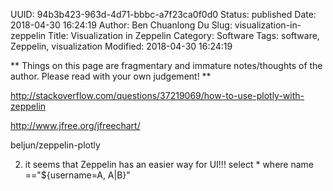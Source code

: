 UUID: 94b3b423-963d-4d71-bbbc-a7f23ca0f0d0
Status: published
Date: 2018-04-30 16:24:19
Author: Ben Chuanlong Du
Slug: visualization-in-zeppelin
Title: Visualization in Zeppelin
Category: Software
Tags: software, Zeppelin, visualization
Modified: 2018-04-30 16:24:19

**
Things on this page are
fragmentary and immature notes/thoughts of the author.
Please read with your own judgement!
**


http://stackoverflow.com/questions/37219069/how-to-use-plotly-with-zeppelin

http://www.jfree.org/jfreechart/

beljun/zeppelin-plotly

2. it seems that Zeppelin has an easier way for UI!!!
select * where name =="${username=A, A|B}"
